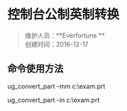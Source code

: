 # 控制台公制英制转换
>维护人员：**Everfortune **  
>创建时间：2016-12-17

## 命令使用方法

ug_convert_part -mm c:\exam.prt

ug_convert_part -in c:\exam.prt 
